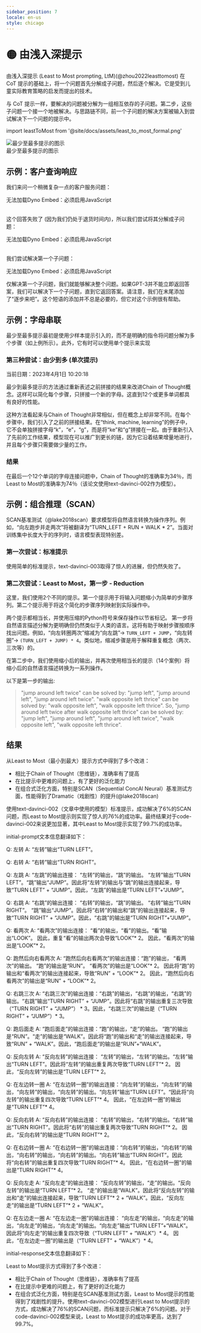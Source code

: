 ```yaml
---
sidebar_position: 7
locale: en-us
style: chicago
---
```


# 🟡 由浅入深提示

由浅入深提示 (Least to Most prompting, LtM)(@zhou2022leasttomost) 在 CoT 提示的基础上，将一个问题首先分解成子问题，然后逐个解决。它是受到儿童实际教育策略的启发而提出的技术。

与 CoT 提示一样，要解决的问题被分解为一组相互依存的子问题。第二步，这些子问题一个接一个地被解决。与思路链不同，前一个子问题的解决方案被输入到尝试解决下一个问题的提示中。

import leastToMost from '@site/docs/assets/least_to_most_formal.png'

<div style={{textAlign: 'center'}}>
  <img src={leastToMost} style={{width: "600px"}}
        alt="最少至最多提示的图示" />
</div>

<div style={{textAlign: 'center'}}>
   最少至最多提示的图示
</div>

## 示例：客户查询响应

我们来问一个稍微复杂一点的客户服务问题：

<div trydyno-embed="" openai-model="text-davinci-003" initial-prompt="客户查询：\n我在3月1日购买了贵公司 Arnold 系列的T恤衫。我看到它正在打折，所以购买了一件原价30美元的衬衫，打了4折。我看到贵公司新的衬衫有50%的折扣。我想知道能否退回这件衬衫并有足够的商店信誉购买两件贵公司其他衣服？\n\n操作说明：\n您是一名客户服务代表，负责友好地回应客户的查询。退货在30天内允许。今天是3月29日。当前所有衬衫均有50%的折扣。贵公司的衬衫价格从18美元到100美元不等。不要捏造任何折扣政策。" initial-response="谢谢您的查询。不幸的是，由于您在3月1日购买了这件衬衫，这已经超过我们的30天退货政策。但是，我们目前所有衬衫都有50%的折扣，因此您可以用相同的商店信用购买两件衬衫。我们的衬衫价格在18-100美元之间。如果您有其他问题，请告诉我们。" max-tokens="256" box-rows="16" model-temp="0" top-p="0">
    <noscript>无法加载Dyno Embed：必须启用JavaScript</noscript>
</div>

<br/>这个回答失败了 (因为我们仍处于退货时间内)，所以我们尝试将其分解成子问题：

<div trydyno-embed="" openai-model="text-davinci-003" initial-prompt="客户查询：\n我在3月1日购买了贵公司 Arnold 系列的T恤衫。我看到它正在打折，所以购买了一件原价30美元的衬衫，打了4折。我看到贵公司新的衬衫有50%的折扣。我想知道能否退回这件衬衫并有足够的商店信誉购买两件贵公司其他衣服？\n\n操作说明：\n您是一名客户服务代表，负责友好地回应客户的查询。退货在30天内允许。今天是3月29日。当前所有衬衫均有50%的折扣。贵公司的衬衫价格从18美元到100美元不等。不要捏造任何折扣政策。\n在回答查询之前必须解决哪些子问题？" initial-response="1. 确定客户是否在30天退货期内。\n2. 计算如果客户退回衬衫可以获得的商店信用额度。\n3. 计算目前50%折扣下两件衣服的成交价。\n4. 确定客户是否有足够的商店信用购买两件衣服。" max-tokens="256" box-rows="12" model-temp="0" top-p="0">
    <noscript>无法加载Dyno Embed：必须启用JavaScript</noscript>
</div>

<br/>我们尝试解决第一个子问题：

<div trydyno-embed="" openai-model="text-davinci-003" initial-prompt="客户查询：\n我在3月1日购买了贵公司 Arnold 系列的T恤衫。我看到它正在打折，所以购买了一件原价30美元的衬衫，打了4折。我看到贵公司新的衬衫有50%的折扣。我想知道能否退回这件衬衫并有足够的商店信誉购买两件贵公司其他衣服？\n\n操作说明：\n您是一名客户服务代表，负责友好地回应客户的查询。退货在30天内允许。今天是3月29日。当前所有衬衫均有50%的折扣。贵公司的衬衫价格从18美元到100美元不等。不要捏造任何折扣政策。\n确定客户是否在30天退货期内。我们逐步来吧。" initial-response="是的，客户在30天退货期内。客户于3月1日购买了衬衫，今天是3月29日，即在30天退货期内。\n\n因此，客户有资格退回衬衫并为购买商店信用获得了相应的金额。客户可以使用商店信用以目前的50%折扣购买两件衬衫。" max-tokens="256" box-rows="19" model-temp="0" top-p="0">
    <noscript>无法加载Dyno Embed：必须启用JavaScript</noscript>
</div>

仅解决第一个子问题，我们就能够解决整个问题。如果GPT-3并不能立即返回答案，我们可以解决下一个子问题，直到它返回答案。请注意，我们在末尾添加了“逐步来吧”。这个短语的添加并不总是必要的，但它对这个示例很有帮助。

## 示例：字母串联

最少至最多提示最初是使用少样本提示引入的，而不是明确的指令将问题分解为多个步骤（如上例所示）。此外，它有时可以使用单个提示来实现

### 第三种尝试：由少到多 (单次提示)

当前日期：2023年4月1日 10:20:18

最少到最多提示的方法通过重新表述之前拼接的结果来改进Chain of Thought概念。这样可以简化每个步骤，只拼接一个新的字母。这直到12个或更多单词都具有良好的性能。

这种方法看起来与Chain of Thought非常相似，但在概念上却非常不同。在每个步骤中，我们引入了之前的拼接结果。在“think, machine, learning”的例子中，它不会单独拼接字母“k”，“e”，“g”，而是将“ke”和“g”拼接在一起。由于重新引入了先前的工作结果，模型现在可以推广到更长的链，因为它沿着结果增量地进行，并且每个步骤只需要做少量的工作。

<div trydyno-embed="" openai-model="text-davinci-003"
     initial-prompt="Q: think, machine\nA: &#34;think&#34;的最后一个字母是&#34;k&#34;。&#34;machine&#34;的最后一个字母是&#34;e&#34;。将&#34;k&#34;和&#34;e&#34;拼接在一起得到&#34;ke&#34;。因此，&#34;think, machine&#34;输出为&#34;ke&#34;。\n\nQ: think, machine, learning\nA: &#34;think, machine&#34;输出为&#34;ke&#34;。&#34;learning&#34;的最后一个字母是&#34;g&#34;。将&#34;ke&#34;和&#34;g&#34;拼接在一起得到&#34;keg&#34;。所以，&#34;think, machine, learning&#34;是&#34;keg&#34;。\n\nQ: transformer, language\nA: &#34;transformer&#34;的最后一个字母是&#34;r&#34;。&#34;language&#34;的最后一个字母是&#34;e&#34;。将&#34;r&#34;和&#34;e&#34;拼接在一起得到&#34;re&#34;。因此，&#34;transformer, language&#34;是&#34;re&#34;。\n\nQ: transformer, language, vision\nA: &#34;transformer, language&#34;输出为&#34;re&#34;。&#34;vision&#34;的最后一个字母是&#34;n&#34;。将&#34;re&#34;和&#34;n&#34;拼接在一起得到&#34;ren&#34;。所以，&#34;transformer, language, vision&#34;是&#34;ren&#34;。\n\nQ: foo,bar,baz,blip,learn,prompting,world,shaking,event,dancefloor,prisma,giraffe\nA:"
     initial-response="&#34;foo&#34;的最后一个字母是&#34;o&#34;。&#34;bar&#34;的最后一个字母是&#34;r&#34;。将&#34;o&#34;和&#34;r&#34;拼接在一起得到&#34;or&#34;。&#34;baz&#34;的最后一个字母是&#34;z&#34;。将&#34;or&#34;和&#34;z&#34;拼接在一起得到&#34;orz&#34;。&#34;blip&#34;的最后一个字母是&#34;p&#34;。将&#34;orz&#34;和&#34;p&#34;拼接在一起得到&#34;orzp&#34;。&#34;learn&#34;的最后一个字母是&#34;n&#34;。将&#34;orzp&#34;和&#34;n&#34;拼接在一起得到&#34;orzpn&#34;。&#34;prompting&#34;的最后一个字母是&#34;g&#34;。将&#34;orzpn&#34;和&#34;g&#34;拼接在一起得到&#34;orzpng&#34;。&#34;world&#34;的最后一个字母是&#34;d&#34;。将&#34;orzpng&#34;和&#34;d&#34;拼接在一起得到&#34;orzpngd&#34;。&#34;shaking&#34;的最后一个字母是&#34;g&#34;。将&#34;orzpngd&#34;和&#34;g&#34;拼接在一起得到&#34;orzpngdg&#34;。&#34;event&#34;的最后一个字母是&#34;t&#34;。将&#34;orzpngdg&#34;和&#34;t&#34;拼接在一起得到&#34;orzpngdgt&#34;。"
     max-tokens="256" box-rows="18"
     model-temp="0.2" ></div>
     

### 结果

在最后一个12个单词的字母连接问题中，Chain of Thought的准确率为34％，而Least to Most的准确率为74％（该论文使用text-davinci-002作为模型）。

## 示例：组合推理（SCAN）

SCAN基准测试（@lake2018scan）要求模型将自然语言转换为操作序列。例如，“向左跑步并走两次”将被翻译为“TURN_LEFT + RUN + WALK * 2”。当面对训练集中长度大于的序列时，语言模型表现特别差。

### 第一次尝试：标准提示

使用简单的标准提示，text-davinci-003取得了惊人的进展，但仍然失败了。

<div trydyno-embed="" openai-model="text-davinci-003"
     initial-prompt="Q: 向左转\nA: TURN LEFT\n\nQ: 向右转\nA: TURN RIGHT\n\nQ: 向左跳跃\nA: TURN LEFT &#43; JUMP\n\nQ: 向右奔跑\nA: TURN RIGHT &#43; RUN\n\nQ: 看两次\nA: LOOK * 2\n\nQ: 奔跑并看两次\nA: RUN &#43; LOOK * 2\n\nQ: 向右跳三次\nA: (TURN RIGHT &#43; JUMP) * 3\n\nQ: 在跑后走路\nA: RUN &#43; WALK\n\nQ: 向左相反\nA: TURN LEFT * 2\n\nQ: 向左转圈\nA: TURN LEFT * 4\n\nQ: 向右相反\nA: TURN RIGHT * 2\n\nQ: 向右转圈\nA: TURN RIGHT * 4\n\nQ: 向左相反走路\nA: TURN LEFT * 2 &#43; WALK\n\nQ: 向左转圈走路\nA: (TURN LEFT &#43; WALK) * 4\n\nQ: &#34;在向左相反走三步后，左转圈两次跳跃&#34;\nA:"
     initial-response="(TURN LEFT * 2 + WALK) * 3 + (TURN LEFT + JUMP) * 2"
     max-tokens="512" box-rows="18"
     model-temp="0.2" ></div>

### 第二次尝试：Least to Most，第一步 - Reduction

这里，我们使用2个不同的提示。第一个提示用于将输入问题缩小为简单的步骤序列。第二个提示用于将这个简化的步骤序列映射到实际操作中。

两个提示都相当长，并使用压缩的Python符号来保存操作以节省标记。
第一步将自然语言描述分解为更明确但仍然类似于人类的语言。这将有助于映射步骤按顺序找出问题。例如，“向左转圈两次”缩减为“向左跳”-> `TURN_LEFT + JUMP`，“向左转圈”-> `(TURN_LEFT + JUMP) * 4`。类似地，缩减步骤是用于解释重复概念（两次、三次等）的。

<div trydyno-embed="" openai-model="text-davinci-003"
     initial-prompt="第二次尝试：从少到多，第二步-映射\n\n在第二步中，我们使用缩小后的输出，并再次使用相当长的提示（14个案例）将缩小后的自然语言描述转换为一系列操作。\n\n在此，我们注入第一步的输出：\n\n> &#34;jump around left twice&#34; can be solved by: &#34;jump left&#34;, &#34;jump around left&#34;, &#34;jump around left twice&#34;. &#34;walk opposite left thrice&#34; can be solved by: &#34;walk opposite left&#34;, &#34;walk opposite left thrice&#34;. So, &#34;jump around left twice after walk opposite left thrice&#34; can be solved by: &#34;jump left&#34;, &#34;jump around left&#34;, &#34;jump around left twice&#34;, &#34;walk opposite left&#34;, &#34;walk opposite left thrice&#34;." 
     initial-response="&#34;jump around left twice&#34; can be solved by: &#34;jump left&#34;, &#34;jump around left&#34;, &#34;jump around left twice&#34;. &#34;walk opposite left thrice&#34; can be solved by: &#34;walk opposite left&#34;, &#34;walk opposite left thrice&#34;. So, &#34;jump around left twice after walk opposite left thrice&#34; can be solved by: &#34;jump left&#34;, &#34;jump around left&#34;, &#34;jump around left twice&#34;, &#34;walk opposite left&#34;, &#34;walk opposite left thrice&#34;."
     max-tokens="256" box-rows="18"
     model-temp="0.2" ></div>

在第二步中，我们使用缩小后的输出，并再次使用相当长的提示（14个案例）将缩小后的自然语言描述转换为一系列操作。

以下是第一步的输出:
> "jump around left twice" can be solved by: "jump left", "jump around left", "jump around left twice". "walk opposite left thrice" can be solved by: "walk opposite left", "walk opposite left thrice". So, "jump around left twice after walk opposite left thrice" can be solved by: "jump left", "jump around left", "jump around left twice", "walk opposite left", "walk opposite left thrice".

## 结果

从Least to Most（最小到最大）提示方式中得到了多个改进：
- 相比于Chain of Thought（思维链），准确率有了提高
- 在比提示中更难的问题上，有了更好的泛化能力
- 在组合式泛化方面，特别是SCAN（Sequential ConcAl Neural）基准测试方面，性能得到了Dramatic（戏剧性）的提升(@lake2018scan)

使用text-davinci-002（文章中使用的模型）标准提示，成功解决了6%的SCAN问题，而Least to Most提示则实现了惊人的76%的成功率。最终结果对于code-davinci-002来说更加显著，其中Least to Most提示实现了99.7%的成功率。

initial-prompt文本信息翻译如下：

Q: 左转
A: “左转”输出“TURN LEFT”。

Q: 右转
A: “右转”输出“TURN RIGHT”。

Q: 左跳
A: “左跳”的输出连接： “左转”的输出，“跳”的输出。 “左转”输出“TURN LEFT”。“跳”输出“JUMP”。因此将“左转”的输出与“跳”的输出连接起来，导致“TURN LEFT” + “JUMP”。因此，“左跳”的输出是“TURN LEFT”+“JUMP”。

Q: 右跳
A: “右跳”的输出连接： “右转”的输出，“跳”的输出。 “右转”输出“TURN RIGHT”。 “跳”输出“JUMP”。因此将“右转”的输出和“跳”的输出连接起来，导致“TURN RIGHT” + “JUMP”。因此，“右跳”的输出是“TURN RIGHT”+“JUMP”。

Q: 看两次
A: “看两次”的输出连接： “看”的输出，“看”的输出。“看”输出“LOOK”。 因此，重复“看”的输出两次会导致“LOOK”* 2。 因此，“看两次”的输出是“LOOK”* 2。

Q: 跑然后向右看两次
A: “跑然后向右看两次”的输出连接：“跑”的输出， “看两次”的输出。 “跑”的输出是“RUN”。 “看两次”的输出是“LOOK”* 2。 因此将“跑”的输出和“看两次”的输出连接起来，导致“RUN” + “LOOK”* 2。 因此，“跑然后向右看两次”的输出是“RUN” + “LOOK”* 2。

Q: 右跳三次
A: “右跳三次”的输出连接：“右跳”的输出，“右跳”的输出，“右跳”的输出。“右跳”输出“TURN RIGHT” + “JUMP”。因此将“右跳”的输出重复三次导致（“TURN RIGHT” + “JUMP”） * 3。因此，“右跳三次”的输出是（“TURN RIGHT” + “JUMP”）* 3。

Q: 跑后面走
A: “跑后面走”的输出连接：“跑”的输出，“走”的输出。 “跑”的输出是“RUN”。“走”的输出是“WALK”。因此将“跑”的输出和“走”的输出连接起来，导致“RUN” + “WALK”。因此，“跑后面走”的输出是“RUN”+“WALK”。

Q: 反向左转
A: “反向左转”的输出连接： “左转”的输出，“左转”的输出。“左转”输出“TURN LEFT”。因此将“左转”的输出重复两次导致“TURN LEFT”* 2。 因此，“反向左转”的输出是“TURN LEFT”* 2。

Q: 在左边转一圈
A: “在左边转一圈”的输出连接：“向左转”的输出，“向左转”的输出，“向左转”的输出，“向左转”的输出。“向左转”输出“TURN LEFT”。“因此将“向左转”的输出重复四次导致“TURN LEFT”* 4。 因此，“在左边转一圈”的输出是“TURN LEFT”* 4。

Q: 反向右转
A: “反向右转”的输出连接： “右转”的输出，“右转”的输出。“右转”输出“TURN RIGHT”。因此将“右转”的输出重复两次导致“TURN RIGHT”* 2。 因此，“反向右转”的输出是“TURN RIGHT”* 2。

Q: 在右边转一圈
A: “在右边转一圈”的输出连接：“向右转”的输出，“向右转”的输出，“向右转”的输出，“向右转”的输出。“向右转”输出“TURN RIGHT”。因此将“向右转”的输出重复四次导致“TURN RIGHT”* 4。 因此，“在右边转一圈”的输出是“TURN RIGHT”* 4。

Q: 反向左走
A: “反向左走”的输出连接： “反向左转”的输出，“走”的输出。“反向左转”的输出是“TURN LEFT”* 2。 “走”的输出是“WALK”。因此将“反向左转”的输出和“走”的输出连接起来，导致“TURN LEFT”* 2 + “WALK”。因此，“反向左走”的输出是“TURN LEFT”* 2 + “WALK”。

Q: 在左边走一圈
A: “在左边走一圈”的输出连接： “向左走”的输出，“向左走”的输出，“向左走”的输出，“向左走”的输出。“向左走”输出“TURN LEFT”+“WALK”。 因此将“向左走”的输出重复四次导致（“TURN LEFT” + “WALK”）* 4。 因此，“在左边走一圈”的输出是（“TURN LEFT” + “WALK”）* 4。

initial-response文本信息翻译如下：

Least to Most提示方式得到了多个改进：
- 相比于Chain of Thought（思维链），准确率有了提高
- 在比提示中更难的问题上，有了更好的泛化能力
- 在组合式泛化方面，特别是在SCAN基准测试方面，Least to Most提示的性能得到了戏剧性的提升。使用text-davinci-002模型进行Least to Most提示的方式，成功解决了76%的SCAN问题，而标准提示只解决了6%的问题。对于code-davinci-002模型来说，Least to Most提示的成功率更高，达到了99.7%。